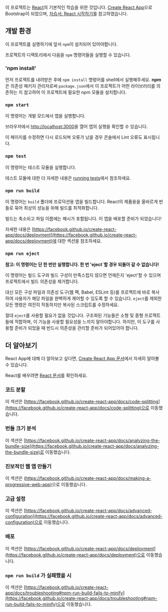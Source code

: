 이 프로젝트는 [React](https://ko.reactjs.org/)의 기본적인 학습을 위한 것입니다. [Create React App](https://github.com/facebook/create-react-app)으로 Bootstrap이 되었으며, [자습서: React 시작하기](https://ko.reactjs.org/tutorial/tutorial.html)를 참고하였습니다.

## 개발 환경

이 프로젝트를 실행하기에 앞서 `npm`이 설치되어 있어야합니다.

프로젝트의 디렉토리에서 다음을 `npm` 명령어들을 실행할 수 있습니다.

### 'npm install'

먼저 프로젝트를 내려받은 후에 `npm install` 명령어를 shell에서 실행해주세요. **npm**은 의존성 패키지 관리자로써 `package.json`에서 이 프로젝트가 어떤 라이브러리를 의존하는 지 참고하여 이 프로젝트에 필요한 npm 모듈을 설치합니다.

### `npm start`

이 명령어는 개발 모드에서 앱을 실행합니다.

브라우저에서 [http://localhost:3000](http://localhost:3000)을 열어 앱의 실행을 확인할 수 있습니다.

이 페이지를 수정하면 다시 로드되며 오류가 났을 경우 콘솔에서 Lint 오류도 표시됩니다.

### `npm test`

이 명령어는 테스트 모듈을 실행합니다.

테스트 모듈에 대한 더 자세한 내용은 [running tests](https://facebook.github.io/create-react-app/docs/running-tests)에서 참조하세요.

### `npm run build`

이 명령어는 `build` 폴더에 프로덕션용 앱을 빌드합니다. React의 제품용을 올바르게 번들로 묶어 최상의 성능을 위해 빌드를 최적화합니다.

빌드는 축소되고 파일 이름에는 해시가 포함됩니다. 이 앱을 배포할 준비가 되었습니다!

자세한 내용은 [https://facebook.github.io/create-react-app/docs/deployment](https://facebook.github.io/create-react-app/docs/deployment)에 대한 섹션을 참조하세요.

### `npm run eject`

**참고: 이 명령어는 단 한 번만 실행합니다. 한 번 'eject`할 경우 되돌아 갈 수 없습니다!**

이 명령어는 빌드 도구와 빌드 구성이 만족스럽지 않으면 언제든지 'eject'할 수 있으며 프로젝트에서 빌드 의존성을 제거합니다.

대신 모든 구성 파일과 의존성 도구(웹 팩, Babel, ESLint 등)를 프로젝트에 바로 복사하여 사용자가 해당 파일을 완벽하게 제어할 수 있도록 할 수 있습니다.
`eject`를 제외한 모든 명령은 여전히 작동하지만 복사된 스크립트를 수정하세요. 

절대 `eject`를 사용할 필요가 없을 것입니다. 구조화된 기능들은 소형 및 중형 프로젝트들에 적합하며, 이 기능을 사용할 필요성을 느끼지 말아야합니다. 하지만, 이 도구를 사용할 준비가 되었을 때 반드시 의존성을 관리할 준비가 되어있어야 합니다.

## 더 알아보기

React App에 대해 더 알아보고 싶다면, [Create React App 문서](https://facebook.github.io/create-react-app/docs/getting-started)에서 자세히 알아볼 수 있습니다.

React를 배우려면 [React 문서](https://reactjs.org/)를 확인하세요.

### 코드 분할

이 섹션은 [https://facebook.github.io/create-react-app/docs/code-splitting](https://facebook.github.io/create-react-app/docs/code-splitting)으로 이동했습니다.

### 번들 크기 분석

이 섹션은 [https://facebook.github.io/create-react-app/docs/analyzing-the-bundle-size](https://facebook.github.io/create-react-app/docs/analyzing-the-bundle-size)로 이동했습니다.

### 진보적인 웹 앱 만들기

이 섹션은 [(https://facebook.github.io/create-react-app/docs/making-a-progressive-web-app)](https://facebook.github.io/create-react-app/docs/making-a-progressive-web-app)으로 이동했습니다.

### 고급 설정

이 섹션은 [https://facebook.github.io/create-react-app/docs/advanced-configuration](https://facebook.github.io/create-react-app/docs/advanced-configuration)으로 이동했습니다.

### 배포

이 섹션은 [https://facebook.github.io/create-react-app/docs/deployment](https://facebook.github.io/create-react-app/docs/deployment)으로 이동했습니다.

### `npm run build` 가 실패했을 시

이 섹션은 [https://facebook.github.io/create-react-app/docs/troubleshooting#npm-run-build-fails-to-minify](https://facebook.github.io/create-react-app/docs/troubleshooting#npm-run-build-fails-to-minify)으로 이동했습니다.
